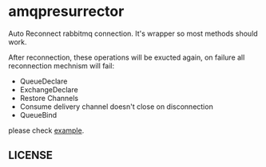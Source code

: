 # amqpresurrector

Auto Reconnect rabbitmq connection. It's wrapper so most methods should work.

After reconnection, these operations will be exucted again, on failure all reconnection mechnism
will fail:

- QueueDeclare
- ExchangeDeclare
- Restore Channels
- Consume delivery channel doesn't close on disconnection
- QueueBind

please check [example](./example).

## LICENSE
